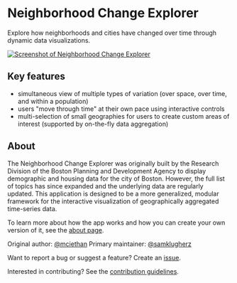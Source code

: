 # Neighborhood Change Explorer
Explore how neighborhoods and cities have changed over time through dynamic data visualizations. 

[![Screenshot of Neighborhood Change Explorer](img/demo.gif)](https://bpda-research.shinyapps.io/neighborhood-change/)

## Key features

* simultaneous view of multiple types of variation (over space, over time, and within a population)
* users "move through time" at their own pace using interactive controls
* multi-selection of small geographies for users to create custom areas of interest (supported by on-the-fly data aggregation)

## About

The Neighborhood Change Explorer was originally built by the Research Division of the Boston Planning and Development Agency to display demographic and housing data for the city of Boston. However, the full list of topics has since expanded and the underlying data are regularly updated. This application is designed to be a more generalized, modular framework for the interactive visualization of geographically aggregated time-series data. 

To learn more about how the app works and how you can create your own version of it, see the [about page](ABOUT.md).

Original author: [@mciethan](https://www.github.com/mciethan)
Primary maintainer: [@samklugherz](https://github.com/samklugherz)

Want to report a bug or suggest a feature? Create an [issue](https://github.com/bpda-research-division/neighborhood-change/issues). 

Interested in contributing? See the [contribution guidelines](CONTRIBUTING.md).